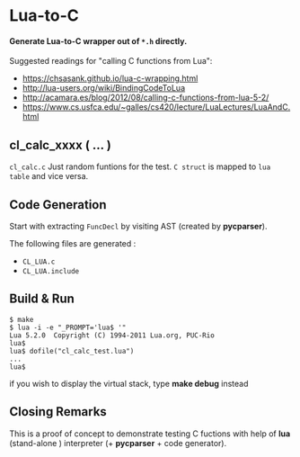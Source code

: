 # Lua-to-C 

#### Generate Lua-to-C wrapper out of `*.h` directly.

Suggested readings for "calling C functions from Lua":
- https://chsasank.github.io/lua-c-wrapping.html
- http://lua-users.org/wiki/BindingCodeToLua
- http://acamara.es/blog/2012/08/calling-c-functions-from-lua-5-2/
- https://www.cs.usfca.edu/~galles/cs420/lecture/LuaLectures/LuaAndC.html

## cl_calc_xxxx ( ... )

`cl_calc.c` Just random funtions for the test. `C struct` is mapped to `lua table` and vice versa.

## Code Generation

Start with extracting `FuncDecl` by visiting AST (created by **pycparser**). 

The following files are generated :

- `CL_LUA.c`
- `CL_LUA.include`

## Build & Run

```
$ make 
$ lua -i -e "_PROMPT='lua$ '"
Lua 5.2.0  Copyright (C) 1994-2011 Lua.org, PUC-Rio
lua$
lua$ dofile("cl_calc_test.lua")
...
lua$
```

if you wish to display the virtual stack, type **make debug** instead

## Closing Remarks

This is a proof of concept to demonstrate testing C fuctions with help of **lua** (stand-alone ) interpreter (+ **pycparser** + code generator).

